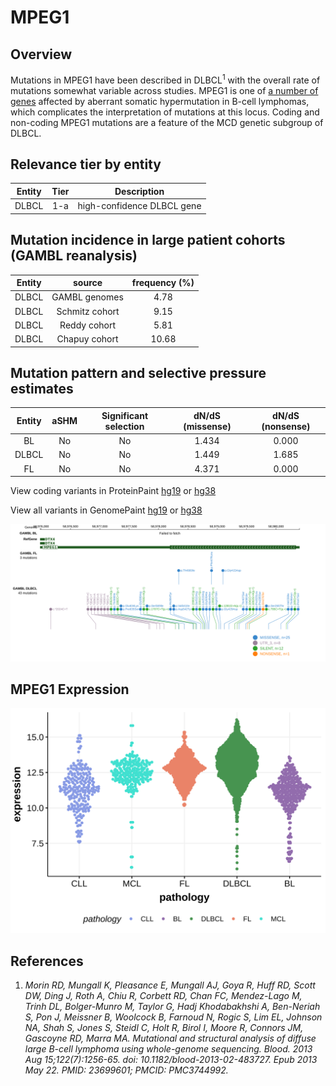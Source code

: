 # MPEG1
## Overview
Mutations in MPEG1 have been described in DLBCL<sup>1</sup> with the overall rate of mutations somewhat variable across studies. MPEG1 is one of [a number of genes](https://github.com/morinlab/LLMPP/wiki/ashm) affected by aberrant somatic hypermutation in B-cell lymphomas, which complicates the interpretation of mutations at this locus. Coding and non-coding MPEG1 mutations are a feature of the MCD genetic subgroup of DLBCL. 

## Relevance tier by entity

|Entity|Tier|Description               |
|:------:|:----:|--------------------------|
|DLBCL |1-a   |high-confidence DLBCL gene|

## Mutation incidence in large patient cohorts (GAMBL reanalysis)

|Entity|source        |frequency (%)|
|:------:|:--------------:|:-------------:|
|DLBCL |GAMBL genomes | 4.78        |
|DLBCL |Schmitz cohort| 9.15        |
|DLBCL |Reddy cohort  | 5.81        |
|DLBCL |Chapuy cohort |10.68        |

## Mutation pattern and selective pressure estimates

|Entity|aSHM|Significant selection|dN/dS (missense)|dN/dS (nonsense)|
|:------:|:----:|:---------------------:|:----------------:|:----------------:|
|BL    |No  |No                   |1.434           |0.000           |
|DLBCL |No  |No                   |1.449           |1.685           |
|FL    |No  |No                   |4.371           |0.000           |


View coding variants in ProteinPaint [hg19](https://morinlab.github.io/LLMPP/GAMBL/MPEG1_protein.html)  or [hg38](https://morinlab.github.io/LLMPP/GAMBL/MPEG1_protein_hg38.html)

View all variants in GenomePaint [hg19](https://morinlab.github.io/LLMPP/GAMBL/MPEG1.html)  or [hg38](https://morinlab.github.io/LLMPP/GAMBL/MPEG1_hg38.html)

![image](images/proteinpaint/MPEG1.svg)
## MPEG1 Expression
![image](images/gene_expression/MPEG1_by_pathology.svg)

## References
1. *Morin RD, Mungall K, Pleasance E, Mungall AJ, Goya R, Huff RD, Scott DW, Ding J, Roth A, Chiu R, Corbett RD, Chan FC, Mendez-Lago M, Trinh DL, Bolger-Munro M, Taylor G, Hadj Khodabakhshi A, Ben-Neriah S, Pon J, Meissner B, Woolcock B, Farnoud N, Rogic S, Lim EL, Johnson NA, Shah S, Jones S, Steidl C, Holt R, Birol I, Moore R, Connors JM, Gascoyne RD, Marra MA. Mutational and structural analysis of diffuse large B-cell lymphoma using whole-genome sequencing. Blood. 2013 Aug 15;122(7):1256-65. doi: 10.1182/blood-2013-02-483727. Epub 2013 May 22. PMID: 23699601; PMCID: PMC3744992.*

<!-- ORIGIN: morinMutationalStructuralAnalysis2013 -->
